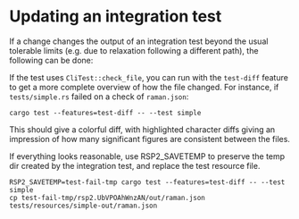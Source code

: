 # Updating an integration test

If a change changes the output of an integration test beyond the usual tolerable limits (e.g. due to relaxation following a different path), the following can be done:

If the test uses `CliTest::check_file`, you can run with the `test-diff` feature to get a more complete overview of how the file changed.  For instance, if `tests/simple.rs` failed on a check of `raman.json`:

```
cargo test --features=test-diff -- --test simple
```

This should give a colorful diff, with highlighted character diffs giving an impression of how many significant figures are consistent between the files.

If everything looks reasonable, use RSP2_SAVETEMP to preserve the temp dir created by the integration test, and replace the test resource file.

```
RSP2_SAVETEMP=test-fail-tmp cargo test --features=test-diff -- --test simple
cp test-fail-tmp/rsp2.UbVPOAhWnzAN/out/raman.json tests/resources/simple-out/raman.json
```
